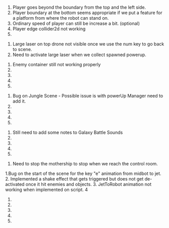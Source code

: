 <!--PLAYER MOVEMENT-->
1. Player goes beyond the boundary from the top and the left side.
2. Player boundary at the bottom seems appropriate if we put a feature for a platform from where 
the robot can stand on. 
3. Ordinary speed of player can still be increase a bit. (optional)
4. Player edge collider2d not working
5.

<!--LASER FIRE-->
1. Large laser on top drone not visible once we use the num key to go back to scene.
2. Need to activate large laser when we collect spawned powerup.

<!--REDSPACESHIP MOVEMENT-->
1. Enemy container still not working properly
2.
3.
4.
5.


<!--USER INTERFACE-->
1. Bug on Jungle Scene - Possible issue is with powerUp Manager need to add it. 
2.
3.
4.
5.

<!--SOUNDS-->
1. Still need to add some notes to Galaxy Battle Sounds
2.
3.
4.
5.

<!--LEVELS-->
1. Need to stop the mothership to stop when we reach the control room.

<!--SOLVE Issues-->
1.Bug on the start of the scene for the key "e" animation from midbot to jet.
2. Implemented a shake effect that gets triggered but does not get de-activated once it hit enemies and objects.
3. JetToRobot animation not working when implemented on script.
4


<!--BUG NOTES TEMPLATE-->
1.
2.
3.
4.
5.



